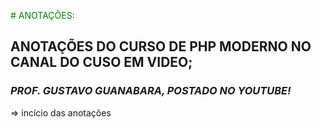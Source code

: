 <span style="color: green"> # ANOTAÇÕES: </span>


## __ANOTAÇÕES DO CURSO DE PHP MODERNO NO CANAL DO CUSO EM VIDEO;__
### *PROF. GUSTAVO GUANABARA, POSTADO NO YOUTUBE!*


=>  incício das anotações